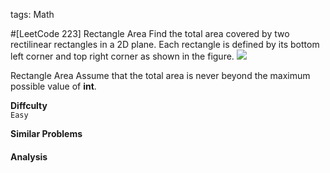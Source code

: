 tags: Math

#[LeetCode 223] Rectangle Area
Find the total area covered by two rectilinear rectangles in a 2D plane.
Each rectangle is defined by its bottom left corner and top right corner as shown in the figure.
![](https://leetcode.com/static/images/problemset/rectangle_area.png)

Rectangle Area
Assume that the total area is never beyond the maximum possible value of **int**.

**Diffculty**  
`Easy`

**Similar Problems**  

#### Analysis
